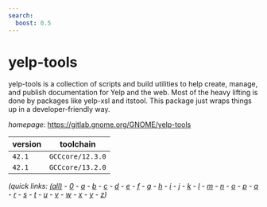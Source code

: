 ```yaml
---
search:
  boost: 0.5
---
```

# yelp-tools

yelp-tools is a collection of scripts and build utilities to help create, manage, and publish documentation for Yelp and the web. Most of the heavy lifting is done by packages like yelp-xsl and itstool. This package just wraps things up in a developer-friendly way.

*homepage*: <https://gitlab.gnome.org/GNOME/yelp-tools>

version | toolchain
--------|----------
``42.1`` | ``GCCcore/12.3.0``
``42.1`` | ``GCCcore/13.2.0``


*(quick links: [(all)](../index.md) - [0](../0/index.md) - [a](../a/index.md) - [b](../b/index.md) - [c](../c/index.md) - [d](../d/index.md) - [e](../e/index.md) - [f](../f/index.md) - [g](../g/index.md) - [h](../h/index.md) - [i](../i/index.md) - [j](../j/index.md) - [k](../k/index.md) - [l](../l/index.md) - [m](../m/index.md) - [n](../n/index.md) - [o](../o/index.md) - [p](../p/index.md) - [q](../q/index.md) - [r](../r/index.md) - [s](../s/index.md) - [t](../t/index.md) - [u](../u/index.md) - [v](../v/index.md) - [w](../w/index.md) - [x](../x/index.md) - [y](../y/index.md) - [z](../z/index.md))*

